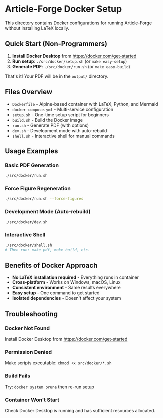 # Article-Forge Docker Setup

This directory contains Docker configurations for running Article-Forge without installing LaTeX locally.

## Quick Start (Non-Programmers)

1. **Install Docker Desktop** from https://docker.com/get-started
2. **Run setup**: `./src/docker/setup.sh` (or `make easy-setup`)
3. **Generate PDF**: `./src/docker/run.sh` (or `make easy-build`)

That's it! Your PDF will be in the `output/` directory.

## Files Overview

- `Dockerfile` - Alpine-based container with LaTeX, Python, and Mermaid
- `docker-compose.yml` - Multi-service configuration
- `setup.sh` - One-time setup script for beginners
- `build.sh` - Build the Docker image
- `run.sh` - Generate PDF (with options)
- `dev.sh` - Development mode with auto-rebuild
- `shell.sh` - Interactive shell for manual commands

## Usage Examples

### Basic PDF Generation
```bash
./src/docker/run.sh
```

### Force Figure Regeneration
```bash
./src/docker/run.sh --force-figures
```

### Development Mode (Auto-rebuild)
```bash
./src/docker/dev.sh
```

### Interactive Shell
```bash
./src/docker/shell.sh
# Then run: make pdf, make build, etc.
```

## Benefits of Docker Approach

- **No LaTeX installation required** - Everything runs in container
- **Cross-platform** - Works on Windows, macOS, Linux
- **Consistent environment** - Same results everywhere
- **Easy setup** - One command to get started
- **Isolated dependencies** - Doesn't affect your system

## Troubleshooting

### Docker Not Found
Install Docker Desktop from https://docker.com/get-started

### Permission Denied
Make scripts executable: `chmod +x src/docker/*.sh`

### Build Fails
Try: `docker system prune` then re-run setup

### Container Won't Start
Check Docker Desktop is running and has sufficient resources allocated.